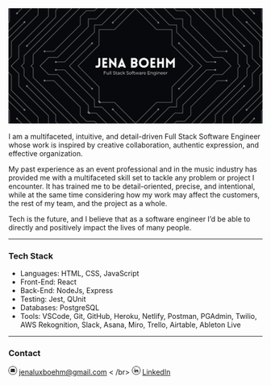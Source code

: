 <img src='github-header-white.png' alt='Jena Boehm - Full Stack Software Engineer' />

I am a multifaceted, intuitive, and detail-driven Full Stack Software Engineer whose work is inspired by creative collaboration, authentic expression, and effective organization.

My past experience as an event professional and in the music industry has provided me with a multifaceted skill set to tackle any problem or project I encounter. It has trained me to be detail-oriented, precise, and intentional, while at the same time considering how my work may affect the customers, the rest of my team, and the project as a whole. 

Tech is the future, and I believe that as a software engineer I’d be able to directly and positively impact the lives of many people.

---

### Tech Stack
- Languages: HTML, CSS, JavaScript
- Front-End: React
- Back-End: NodeJs, Express
- Testing: Jest, QUnit
- Databases: PostgreSQL
- Tools: VSCode, Git, GitHub, Heroku, Netlify, Postman, PGAdmin, Twilio, AWS Rekognition, Slack, Asana, Miro, Trello, Airtable, Ableton Live

---

### Contact
<img src='mail.png' alt='mail-icon' width='17px' /> jenaluxboehm@gmail.com < /br>
<img src='linkedin.png' alt='linkedin-icon' width='17px' /> [LinkedIn](https://www.linkedin.com/in/jenaboehm/)
